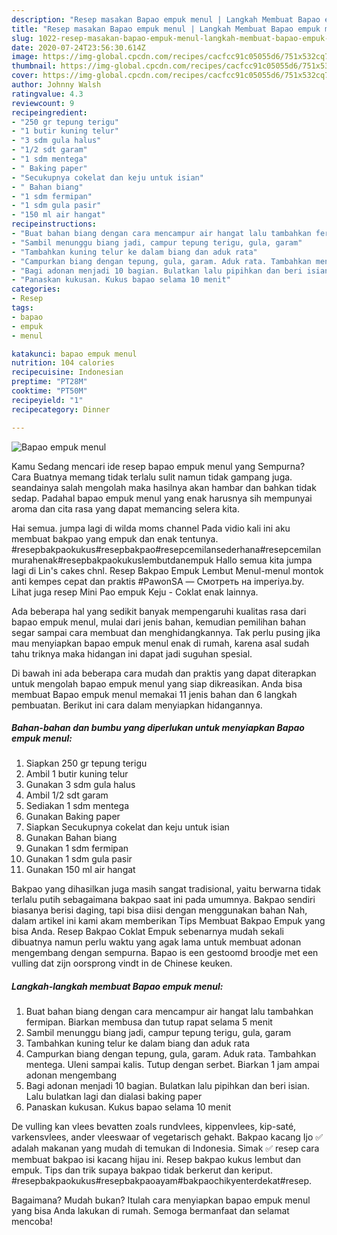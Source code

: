 ```yaml
---
description: "Resep masakan Bapao empuk menul | Langkah Membuat Bapao empuk menul Yang Paling Enak"
title: "Resep masakan Bapao empuk menul | Langkah Membuat Bapao empuk menul Yang Paling Enak"
slug: 1022-resep-masakan-bapao-empuk-menul-langkah-membuat-bapao-empuk-menul-yang-paling-enak
date: 2020-07-24T23:56:30.614Z
image: https://img-global.cpcdn.com/recipes/cacfcc91c05055d6/751x532cq70/bapao-empuk-menul-foto-resep-utama.jpg
thumbnail: https://img-global.cpcdn.com/recipes/cacfcc91c05055d6/751x532cq70/bapao-empuk-menul-foto-resep-utama.jpg
cover: https://img-global.cpcdn.com/recipes/cacfcc91c05055d6/751x532cq70/bapao-empuk-menul-foto-resep-utama.jpg
author: Johnny Walsh
ratingvalue: 4.3
reviewcount: 9
recipeingredient:
- "250 gr tepung terigu"
- "1 butir kuning telur"
- "3 sdm gula halus"
- "1/2 sdt garam"
- "1 sdm mentega"
- " Baking paper"
- "Secukupnya cokelat dan keju untuk isian"
- " Bahan biang"
- "1 sdm fermipan"
- "1 sdm gula pasir"
- "150 ml air hangat"
recipeinstructions:
- "Buat bahan biang dengan cara mencampur air hangat lalu tambahkan fermipan. Biarkan membusa dan tutup rapat selama 5 menit"
- "Sambil menunggu biang jadi, campur tepung terigu, gula, garam"
- "Tambahkan kuning telur ke dalam biang dan aduk rata"
- "Campurkan biang dengan tepung, gula, garam. Aduk rata. Tambahkan mentega. Uleni sampai kalis. Tutup dengan serbet. Biarkan 1 jam ampai adonan mengembang"
- "Bagi adonan menjadi 10 bagian. Bulatkan lalu pipihkan dan beri isian. Lalu bulatkan lagi dan dialasi baking paper"
- "Panaskan kukusan. Kukus bapao selama 10 menit"
categories:
- Resep
tags:
- bapao
- empuk
- menul

katakunci: bapao empuk menul 
nutrition: 104 calories
recipecuisine: Indonesian
preptime: "PT28M"
cooktime: "PT50M"
recipeyield: "1"
recipecategory: Dinner

---
```



![Bapao empuk menul](https://img-global.cpcdn.com/recipes/cacfcc91c05055d6/751x532cq70/bapao-empuk-menul-foto-resep-utama.jpg)

Kamu Sedang mencari ide resep bapao empuk menul yang Sempurna? Cara Buatnya memang tidak terlalu sulit namun tidak gampang juga. seandainya salah mengolah maka hasilnya akan hambar dan bahkan tidak sedap. Padahal bapao empuk menul yang enak harusnya sih mempunyai aroma dan cita rasa yang dapat memancing selera kita.

Hai semua. jumpa lagi di wilda moms channel Pada vidio kali ini aku membuat bakpao yang empuk dan enak tentunya. #resepbakpaokukus#resepbakpao#resepcemilansederhana#resepcemilanmurahenak#resepbakpaokukuslembutdanempuk Hallo semua kita jumpa lagi di Lin&#39;s cakes chnl. Resep Bakpao Empuk Lembut Menul-menul montok anti kempes cepat dan praktis #PawonSA — Смотреть на imperiya.by. Lihat juga resep Mini Pao empuk Keju - Coklat enak lainnya.

Ada beberapa hal yang sedikit banyak mempengaruhi kualitas rasa dari bapao empuk menul, mulai dari jenis bahan, kemudian pemilihan bahan segar sampai cara membuat dan menghidangkannya. Tak perlu pusing jika mau menyiapkan bapao empuk menul enak di rumah, karena asal sudah tahu triknya maka hidangan ini dapat jadi suguhan spesial.


Di bawah ini ada beberapa cara mudah dan praktis yang dapat diterapkan untuk mengolah bapao empuk menul yang siap dikreasikan. Anda bisa membuat Bapao empuk menul memakai 11 jenis bahan dan 6 langkah pembuatan. Berikut ini cara dalam menyiapkan hidangannya.

<!--inarticleads1-->

##### Bahan-bahan dan bumbu yang diperlukan untuk menyiapkan Bapao empuk menul:

1. Siapkan 250 gr tepung terigu
1. Ambil 1 butir kuning telur
1. Gunakan 3 sdm gula halus
1. Ambil 1/2 sdt garam
1. Sediakan 1 sdm mentega
1. Gunakan  Baking paper
1. Siapkan Secukupnya cokelat dan keju untuk isian
1. Gunakan  Bahan biang
1. Gunakan 1 sdm fermipan
1. Gunakan 1 sdm gula pasir
1. Gunakan 150 ml air hangat


Bakpao yang dihasilkan juga masih sangat tradisional, yaitu berwarna tidak terlalu putih sebagaimana bakpao saat ini pada umumnya. Bakpao sendiri biasanya berisi daging, tapi bisa diisi dengan menggunakan bahan Nah, dalam artikel ini kami akam memberikan Tips Membuat Bakpao Empuk yang bisa Anda. Resep Bakpao Coklat Empuk sebenarnya mudah sekali dibuatnya namun perlu waktu yang agak lama untuk membuat adonan mengembang dengan sempurna. Bapao is een gestoomd broodje met een vulling dat zijn oorsprong vindt in de Chinese keuken. 

<!--inarticleads2-->

##### Langkah-langkah membuat Bapao empuk menul:

1. Buat bahan biang dengan cara mencampur air hangat lalu tambahkan fermipan. Biarkan membusa dan tutup rapat selama 5 menit
1. Sambil menunggu biang jadi, campur tepung terigu, gula, garam
1. Tambahkan kuning telur ke dalam biang dan aduk rata
1. Campurkan biang dengan tepung, gula, garam. Aduk rata. Tambahkan mentega. Uleni sampai kalis. Tutup dengan serbet. Biarkan 1 jam ampai adonan mengembang
1. Bagi adonan menjadi 10 bagian. Bulatkan lalu pipihkan dan beri isian. Lalu bulatkan lagi dan dialasi baking paper
1. Panaskan kukusan. Kukus bapao selama 10 menit


De vulling kan vlees bevatten zoals rundvlees, kippenvlees, kip-saté, varkensvlees, ander vleeswaar of vegetarisch gehakt. Bakpao kacang Ijo ✅ adalah makanan yang mudah di temukan di Indonesia. Simak ✅ resep cara membuat bakpao isi kacang hijau ini. Resep bakpao kukus lembut dan empuk. Tips dan trik supaya bakpao tidak berkerut dan keriput. #resepbakpaokukus#resepbakpaoayam#bakpaochikyenterdekat#resep. 

Bagaimana? Mudah bukan? Itulah cara menyiapkan bapao empuk menul yang bisa Anda lakukan di rumah. Semoga bermanfaat dan selamat mencoba!
